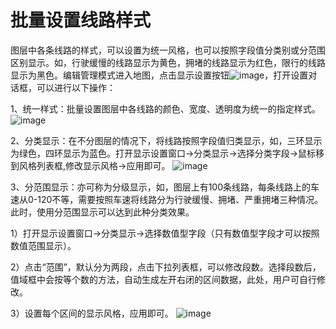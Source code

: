 # 批量设置线路样式

图层中各条线路的样式，可以设置为统一风格，也可以按照字段值分类别或分范围区别显示。如，行驶缓慢的线路显示为黄色，拥堵的线路显示为红色，限行的线路显示为黑色。编辑管理模式进入地图，点击显示设置按钮![image](https://pic.dituwuyou.com/map%2Fpicture%2Ficon%2Fheatstyle.png)，打开设置对话框，可以进行以下操作：

1、统一样式：批量设置图层中各线路的颜色、宽度、透明度为统一的指定样式。
![image](https://pic.dituwuyou.com/map%2Fpicture%2Fline-style-setting-1.png)

2、分类显示：在不分图层的情况下，将线路按照字段值归类显示，如，三环显示为绿色，四环显示为蓝色。打开显示设置窗口->分类显示->选择分类字段->鼠标移到风格列表框,修改显示风格->应用即可。
![image](https://pic.dituwuyou.com/map%2Fpicture%2Fline-style-setting-2.png)


3、分范围显示：亦可称为分级显示，如，图层上有100条线路，每条线路上的车速从0-120不等，需要按照车速将线路分为行驶缓慢、拥堵、严重拥堵三种情况。此时，使用分范围显示可以达到此种分类效果。

1）打开显示设置窗口->分类显示->选择数值型字段（只有数值型字段才可以按照数值范围显示）。

2）点击“范围”，默认分为两段，点击下拉列表框，可以修改段数。选择段数后，值域框中会按等个数的方法，自动生成左开右闭的区间数据，此处，用户可自行修改。

3）设置每个区间的显示风格，应用即可。
![image](https://pic.dituwuyou.com/map%2Fpicture%2Fline-style-setting-3.png)

